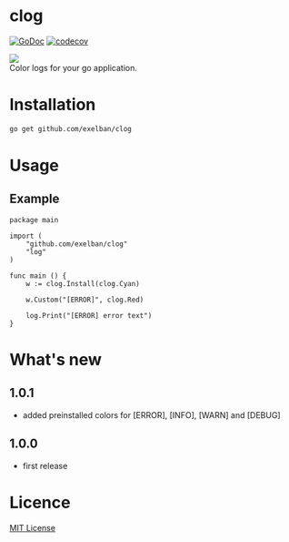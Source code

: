 # clog
[![GoDoc](http://img.shields.io/badge/go-documentation-blue.svg?style=flat-square)](http://godoc.org/github.com/exelban/clog)
[![codecov](https://codecov.io/gh/exelban/clog/branch/master/graph/badge.svg)](https://codecov.io/gh/exelban/clog)

![](https://s3.eu-central-1.amazonaws.com/serhiy/Github_repo/clog/Zrzut+ekranu+2018-10-16+o+18.52.26.png)  
Color logs for your go application.

# Installation
```bash
go get github.com/exelban/clog
```

# Usage
## Example
```golang
package main

import (
	"github.com/exelban/clog"
	"log"
)

func main () {
	w := clog.Install(clog.Cyan)
  
	w.Custom("[ERROR]", clog.Red)

	log.Print("[ERROR] error text")
}
```

# What's new
## 1.0.1
- added preinstalled colors for [ERROR], [INFO], [WARN] and [DEBUG]

## 1.0.0
- first release

# Licence
[MIT License](https://github.com/exelban/clog/blob/master/LICENSE)
